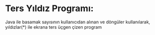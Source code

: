 # Ters Yıldız Programı:
Java ile basamak sayısının kullanıcıdan alınan ve döngüler kullanılarak, yıldızlar(*) ile ekrana ters üçgen çizen program